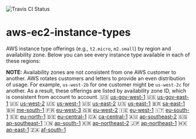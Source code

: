 ![Travis CI Status](https://travis-ci.org/YakDriver/aws-ec2-instance-types.svg?branch=main)

# aws-ec2-instance-types
AWS instance type offerings (e.g., `t2.micro`, `m2.small`) by region and availability zone. Below you can see every instance type available in each of these regions:

**NOTE:** Availability zones are not consistent from one AWS customer to another. AWS rotates customers and letters to provide an even distribution of usage. For example, `us-west-2b` for one customer might be `us-west-2c` for another. As a result, these offerings are listed by availability zone ID, which is consistent from account to account.
:us: [us-gov-west-1](./results/us-gov-west-1.md)
:us: [us-gov-east-1](./results/us-gov-east-1.md)
:us: [us-west-2](./results/us-west-2.md)
:us: [us-west-1](./results/us-west-1.md)
:us: [us-east-2](./results/us-east-2.md)
:us: [us-east-1](./results/us-east-1.md)
:brazil: [sa-east-1](./results/sa-east-1.md)
:bahrain: [me-south-1](./results/me-south-1.md)
:fr: [eu-west-3](./results/eu-west-3.md)
:uk: [eu-west-2](./results/eu-west-2.md)
:ireland: [eu-west-1](./results/eu-west-1.md)
:it: [eu-south-1](./results/eu-south-1.md)
:sweden: [eu-north-1](./results/eu-north-1.md)
:de: [eu-central-1](./results/eu-central-1.md)
:canada: [ca-central-1](./results/ca-central-1.md)
:australia: [ap-southeast-2](./results/ap-southeast-2.md)
:singapore: [ap-southeast-1](./results/ap-southeast-1.md)
:india: [ap-south-1](./results/ap-south-1.md)
:kr: [ap-northeast-2](./results/ap-northeast-2.md)
:jp: [ap-northeast-1](./results/ap-northeast-1.md)
:hong_kong: [ap-east-1](./results/ap-east-1.md)
:south_africa: [af-south-1](./results/af-south-1.md)

